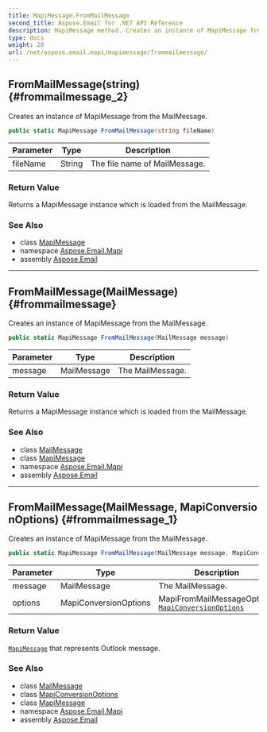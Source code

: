 ```yaml
---
title: MapiMessage.FromMailMessage
second_title: Aspose.Email for .NET API Reference
description: MapiMessage method. Creates an instance of MapiMessage from the MailMessage
type: docs
weight: 20
url: /net/aspose.email.mapi/mapimessage/frommailmessage/
---
```

## FromMailMessage(string) {#frommailmessage_2}

Creates an instance of MapiMessage from the MailMessage.

```csharp
public static MapiMessage FromMailMessage(string fileName)
```

| Parameter | Type | Description |
| --- | --- | --- |
| fileName | String | The file name of MailMessage. |

### Return Value

Returns a MapiMessage instance which is loaded from the MailMessage.

### See Also

* class [MapiMessage](../)
* namespace [Aspose.Email.Mapi](../../mapimessage/)
* assembly [Aspose.Email](../../../)

---

## FromMailMessage(MailMessage) {#frommailmessage}

Creates an instance of MapiMessage from the MailMessage.

```csharp
public static MapiMessage FromMailMessage(MailMessage message)
```

| Parameter | Type | Description |
| --- | --- | --- |
| message | MailMessage | The MailMessage. |

### Return Value

Returns a MapiMessage instance which is loaded from the MailMessage.

### See Also

* class [MailMessage](../../../aspose.email/mailmessage/)
* class [MapiMessage](../)
* namespace [Aspose.Email.Mapi](../../mapimessage/)
* assembly [Aspose.Email](../../../)

---

## FromMailMessage(MailMessage, MapiConversionOptions) {#frommailmessage_1}

Creates an instance of MapiMessage from the MailMessage.

```csharp
public static MapiMessage FromMailMessage(MailMessage message, MapiConversionOptions options)
```

| Parameter | Type | Description |
| --- | --- | --- |
| message | MailMessage | The MailMessage. |
| options | MapiConversionOptions | MapiFromMailMessageOptions [`MapiConversionOptions`](../../mapiconversionoptions/) |

### Return Value

[`MapiMessage`](../) that represents Outlook message.

### See Also

* class [MailMessage](../../../aspose.email/mailmessage/)
* class [MapiConversionOptions](../../mapiconversionoptions/)
* class [MapiMessage](../)
* namespace [Aspose.Email.Mapi](../../mapimessage/)
* assembly [Aspose.Email](../../../)


